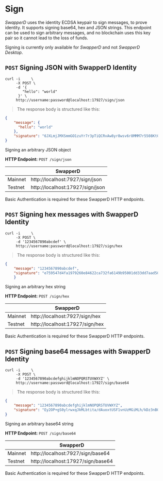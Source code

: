 # Sign

*SwapperD* uses the identity ECDSA keypair to sign messages, to prove identity. It supports signing base64, hex and JSON strings. This endpoint can be used to sign arbitrary messages, and no blockchain uses this key pair so it cannot lead to the loss of funds. 

<aside class="warning">
Signing is currently only available for <i>SwapperD</i> and not <i>SwapperD Desktop</i>.
</aside>

## `POST` Signing JSON with SwapperD Identity

```shell
curl -i     \
     -X POST \
     -d '{
        "hello": "world"
      }' \
     http://username:password@localhost:17927/sign/json
```

> The response body is structured like this:

```json
{
    "message": {
      "hello": "world"
    },
    "signature": "6JXLmjJMXSmmGO1zuYr7r3pTiQCRvAw8yr8wsv6r8MMM7r5508Kt0zmXjJECDoZ5IgLSo3T2ivZBAYoRjl6UPgA="
}
```

Signing an arbitrary JSON object

**HTTP Endpoint:** `POST /sign/json`

|         | SwapperD |
| ------- | -------- |
| Mainnet | http://localhost:7927/sign/json |
| Testnet | http://localhost:17927/sign/json |

<aside class="success">
Basic Authentication is required for these SwapperD HTTP endpoints. 
</aside>



## `POST` Signing hex messages with SwapperD Identity

```shell
curl -i     \
     -X POST \
     -d '1234567890abcdef' \
     http://username:password@localhost:17927/sign/hex
```

> The response body is structured like this:

```json
{
    "message": "1234567890abcdef",
    "signature": "e759547d4fa1979260e84622ca732fa6149b95001dd33dd7aad50f1285334f605bb091616667cb7bf81e62d499ab23dac8336153fc85ce96690b01bee0620b4801"
    }
```

Signing an arbitrary hex string

**HTTP Endpoint:** `POST /sign/hex`

|         | SwapperD |
| ------- | -------- |
| Mainnet | http://localhost:7927/sign/hex |
| Testnet | http://localhost:17927/sign/hex |

<aside class="success">
Basic Authentication is required for these SwapperD HTTP endpoints. 
</aside>


## `POST` Signing base64 messages with SwapperD Identity

```shell
curl -i     \
     -X POST \
     -d '1234567890abcdefghijklmNOPQRSTUVWXYZ' \
     http://username:password@localhost:17927/sign/base64
```

> The response body is structured like this:

```json
{
    "message": "1234567890abcdefghijklmNOPQRSTUVWXYZ",
    "signature": "Ey2OP+gS0ylrwxqJkMLbtita/dAuoxtUSF1vnUzMGiMLh/kDz3nBQ927ZE9XyfQqEeUWKEoicml+c59oJJ9jDQE="
}
```

Signing an arbitrary base64 string

**HTTP Endpoint:** `POST /sign/base64`

|         | SwapperD |
| ------- | -------- |
| Mainnet | http://localhost:7927/sign/base64 |
| Testnet | http://localhost:17927/sign/base64 |

<aside class="success">
Basic Authentication is required for these SwapperD HTTP endpoints. 
</aside>

